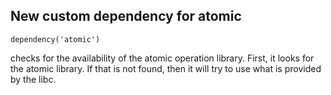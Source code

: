 ## New custom dependency for atomic

```
dependency('atomic')
```

checks for the availability of the atomic operation library. First, it looks
for the atomic library. If that is not found, then it will try to use what is
provided by the libc.
